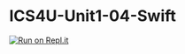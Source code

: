 # ICS4U-Unit1-04-Swift

[![Run on Repl.it](https://repl.it/badge/github/jaeyoon-lee2/ICS4U-Unit1-02-Java)](https://repl.it/github/jaeyoon-lee2/ICS4U-Unit1-02-Java)
